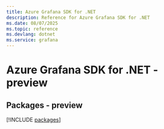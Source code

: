 ```yaml
---
title: Azure Grafana SDK for .NET
description: Reference for Azure Grafana SDK for .NET
ms.date: 08/07/2025
ms.topic: reference
ms.devlang: dotnet
ms.service: grafana
---
```

# Azure Grafana SDK for .NET - preview
## Packages - preview
[!INCLUDE [packages](grafana-index.md)]
